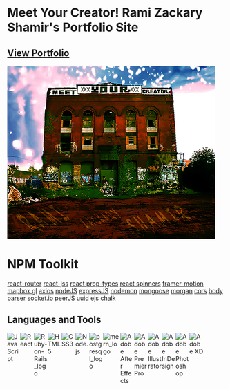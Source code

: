 # Meet Your Creator! Rami Zackary Shamir's Portfolio Site

## [View Portfolio](https://www.meetyourcreator.com/)

[![MYC](https://raw.githubusercontent.com/MeetYourCreator/myc-portfolio/main/public/meet-your-creator_thumbnail.jpg)](https://www.meetyourcreator.com/)

# NPM Toolkit

[react-router](https://www.npmjs.com/package/react-router)
[react-jss](https://www.npmjs.com/package/react-jss)
[react prop-types](https://www.npmjs.com/package/peerjs)
[react spinners](https://www.npmjs.com/package/react-spinners)
[framer-motion](https://www.npmjs.com/package/framer-motion)
[mapbox gl](https://www.npmjs.com/package/react-spinners)
[axios](https://www.npmjs.com/package/axios)
[nodeJS](https://www.npmjs.com/package/node)
[expressJS](https://www.npmjs.com/package/express)
[nodemon](https://www.npmjs.com/package/nodemon)
[mongoose](https://www.npmjs.com/package/mongoose)
[morgan](https://www.npmjs.com/package/morgan)
[cors](https://www.npmjs.com/package/cors)
[body parser](https://www.npmjs.com/package/body-parser)
[socket.io](https://www.npmjs.com/package/socket.io)
[peerJS](https://www.npmjs.com/package/peerjs)
[uuid](https://www.npmjs.com/package/uuid)
[ejs](https://www.npmjs.com/package/ejs)
[chalk](https://www.npmjs.com/package/chalk)

## Languages and Tools

<img align="left" padding="100px" alt="JavaScript" width="30px" src="https://res.cloudinary.com/ramizackaryshamir/image/upload/v1603826098/javascript-logo_zcnc18.png" />

<img align="left" padding="100px" alt="React" width="32px" src="https://res.cloudinary.com/ramizackaryshamir/image/upload/v1603826099/react-logo-1_uhlbvn.png" />

<img align="left" padding="100px" alt="Ruby-on-Rails_logo" width="32px" src="https://res.cloudinary.com/ramizackaryshamir/image/upload/v1603827204/ruby-on-rails-logo_vwlvg7.png" />
<img align="left" padding="100px" alt="HTML5" width="32px" src="https://res.cloudinary.com/ramizackaryshamir/image/upload/v1603826098/html5_icon_1090-1080_ggjwmd.png" />

<img align="left" padding="100px" alt="CSS3" width="32px" src="https://res.cloudinary.com/ramizackaryshamir/image/upload/v1603826097/css3-icon_1090-1080_wlgm8g.png" />

<img align="left" padding="100px" alt="Node.js" width="32px" src="https://res.cloudinary.com/ramizackaryshamir/image/upload/v1603826098/nodejs-logo_mwbrgc.png" />

<img align="left" padding="100px" alt="postgresql_logo" width="32px" src="https://res.cloudinary.com/ramizackaryshamir/image/upload/v1603826098/poistgreSQL_icon_1090-1080_uw8ayz.png" />

<img align="left" padding="100px" alt="mern_logo" width="40px" src="https://res.cloudinary.com/ramizackaryshamir/image/upload/v1603826098/MERN_logo-1090_1080_vy6lkp.png" />

<img align="left" padding="100px" alt="Adobe After Effects" width="32px" src="https://res.cloudinary.com/ramizackaryshamir/image/upload/v1603826097/adobe_after-effects_icon-1090-1080_may1rx.png" />

<img align="left" padding="100px" alt="Adobe Premier Pro" width="32px" src="https://res.cloudinary.com/ramizackaryshamir/image/upload/v1603826098/premiere-pro_icon-1090_1080_vcjfje.png" />

<img align="left" padding="100px" alt="Adobe Illustrator" width="32px" src="https://res.cloudinary.com/ramizackaryshamir/image/upload/v1603826097/adobe_illustrator__con-1090_1080_rl7iv0.png" />

<img align="left" padding="100px" alt="Adobe InDesign" width="32px" src="https://res.cloudinary.com/ramizackaryshamir/image/upload/v1603826097/adobe_ilndesign_icon-1090-1080_z1rahk.png" />

<img align="left" padding="100px" alt="Adobe Photoshop" width="32px" src="https://res.cloudinary.com/ramizackaryshamir/image/upload/v1603826097/adobe_photoshop_icon-1090-1080_xrmdos.png" />

<img align="left" padding="100px" alt="Adobe XD" width="32px" src="https://res.cloudinary.com/ramizackaryshamir/image/upload/v1603826097/adobe_xd_icon-1090-1080_t1ntsy.png" />